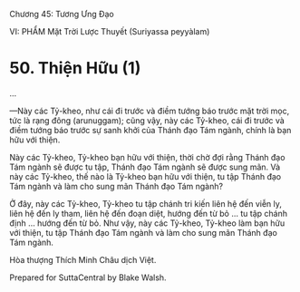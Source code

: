  

Chương 45: Tương Ưng Ðạo

VI: PHẨM Mặt Trời Lược Thuyết (Suriyassa peyyàlam)

# 50\. Thiện Hữu (1)

…

—Này các Tỷ-kheo, như cái đi trước và điềm tướng báo trước mặt trời mọc, tức là rạng đông (arunuggam); cũng vậy, này các Tỷ-kheo, cái đi trước và điềm tướng báo trước sự sanh khởi của Thánh đạo Tám ngành, chính là bạn hữu với thiện.

Này các Tỷ-kheo, Tỷ-kheo bạn hữu với thiện, thời chờ đợi rằng Thánh đạo Tám ngành sẽ được tu tập, Thánh đạo Tám ngành sẽ được sung mãn. Và này các Tỷ-kheo, thế nào là Tỷ-kheo bạn hữu với thiện, tu tập Thánh đạo Tám ngành và làm cho sung mãn Thánh đạo Tám ngành?

Ở đây, này các Tỷ-kheo, Tỷ-kheo tu tập chánh tri kiến liên hệ đến viễn ly, liên hệ đến ly tham, liên hệ đến đoạn diệt, hướng đến từ bỏ … tu tập chánh định … hướng đến từ bỏ. Như vậy, này các Tỷ-kheo, Tỷ-kheo làm bạn hữu với thiện, tu tập Thánh đạo Tám ngành và làm cho sung mãn Thánh đạo Tám ngành.

Hòa thượng Thích Minh Châu dịch Việt.

Prepared for SuttaCentral by Blake Walsh.